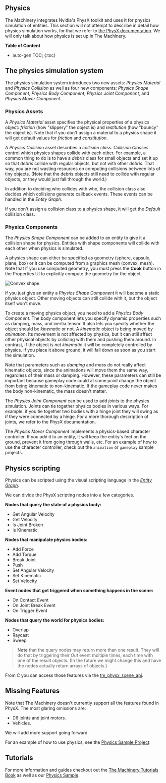 ## Physics

The Machinery integrates Nvidia's PhysX toolkit and uses it for physics simulation of entities. This section will not attempt to describe in detail how physics simulation works, for that we refer to [the PhysX documentation](https://docs.nvidia.com/gameworks/content/gameworkslibrary/physx/guide/Manual/Index.html). 
We will only talk about how physics is set up in The Machinery.

**Table of Content**

* auto-gen TOC;
{:toc}

## The physics simulation system

The physics simulation system introduces two new assets: *Physics Material* and *Physics Collision*
as well as four new components: *Physics Shape Component*, *Physics Body Component*, *Physics
Joint Component*, and *Physics Mover Component*.

### Physics Assets

A *Physics Material* asset specifies the physical properties of a physics object: *friction* (how
"slippery" the object is) and *restitution* (how "bouncy" the object is). Note that if you don't
assign a material to a physics shape it will get default values for *friction* and *constitution*.

A *Physics Collision* asset describes a *collision class*. *Collision Classes* control which physics
shapes collide with each other. For example, a common thing to do is to have a *debris* class for
small objects and set it up so that *debris* collide with regular objects, but not with other
*debris*. That way, you are not wasting resources on computing collisions between lots of tiny
objects. (Note that the debris objects still need to collide with regular objects, or they would
just fall through the world.)

In addition to deciding who collides with who, the collision class also decides which collisions
generate callback events. These events can be handled in the *Entity Graph*.

If you don't assign a collision class to a physics shape, it will get the *Default* collision class.

### Physics Components

The *Physics Shape Component* can be added to an entity to give it a collision shape for physics.
Entities with shape components will collide with each other when physics is simulated.

A physics shape can either be specified as geometry (sphere, capsule, plane, box) or it can be
computed from a graphics mesh (convex, mesh). Note that if you use computed geometry, you must press
the **Cook** button in the Properties UI to explicitly compute the geometry for the object.

![Convex shape.](#)

If you just give an entity a *Physics Shape Component* it will become a static physics object. Other
moving objects can still collide with it, but the object itself won't move.

To create a moving physics object, you need to add a *Physics Body Component*. The body component
lets you specify dynamic properties such as damping, mass, and inertia tensor. It also lets you
specify whether the object should be *kinematic* or not. A *kinematic* object is being moved by
*animation*. Its movement is not affected by physics, but it can still affect other physical
objects by colliding with them and pushing them around. In contrast, if the object is *not
kinematic* it will be completely controlled by physics. If you place it above ground, it will fall
down as soon as you start the simulation.

Note that parameters such as *damping* and *mass* do not really affect kinematic objects, since
the animations will move them the same way, regardless of their mass or damping. However, these
parameters can still be important because gameplay code could at some point change the object
from being kinematic to non-kinematic. If the gameplay code never makes the body non-kinematic, the
mass doesn't matter.

The *Physics Joint Component* can be used to add *joints* to the physics simulation. Joints can tie
together physics bodies in various ways. For example, if you tie together two bodies with a hinge
joint they will swing as if they were connected by a hinge. For a more thorough description of
joints, we refer to the PhysX documentation.

The *Physics Mover Component* implements a physics-based character controller. If you add it to an
entity, it will keep the entity's feet on the ground, prevent it from going through walls, etc. For
an example of how to use the character controller, check out the `animation` or `gameplay` sample
projects.

## Physics scripting

Physics can be scripted using the visual scripting language in the [*Entity Graph*]({{base_url}}editing_workflows/visual-scripting.html).

We can divide the PhysX scripting nodes into a few categories.

**Nodes that query the state of a physics body:**

- Get Angular Velocity
- Get Velocity
- Is Joint Broken
- Is Kinematic

**Nodes that manipulate physics bodies:**

- Add Force
- Add Torque
- Break Joint
- Push
- Set Angular Velocity
- Set Kinematic
- Set Velocity

**Event nodes that get triggered when something happens in the scene:**

- On Contact Event
- On Joint Break Event
- On Trigger Event

**Nodes that query the world for physics bodies:**

- Overlap
- Raycast
- Sweep

> **Note** that the query nodes may return more than one result. They will do that by triggering their
> *Out* event multiple times, each time with one of the result objects. (In the future we might change
> this and have the nodes actually return arrays of objects.)

From C you can access those features via the [tm_physx_scene_api]({{docs}}plugins/physx/physx_scene.h.html#structtm_physx_scene_api).

## Missing Features

Note that The Machinery doesn't currently support all the features found in PhysX. The most
glaring omissions are:

* D6 joints and joint motors.
* Vehicles.

We will add more support going forward.

For an example of how to use physics, see the [Physics Sample Project](https://ourmachinery.com/samples.html).


## Tutorials

For more information and guides checkout out the [The Machinery Tutorials Book]({{base_url}}) as well as our [Physics Sample](https://ourmachinery.com/samples.html).

